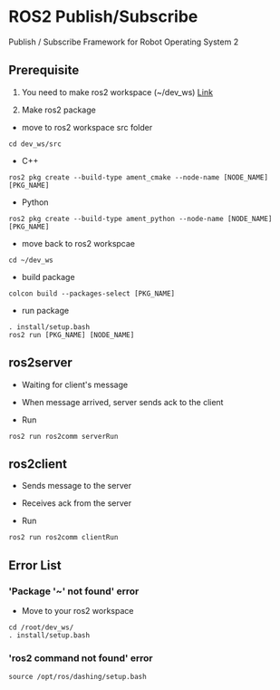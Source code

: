 # ROS2 Publish/Subscribe

Publish / Subscribe Framework for Robot Operating System 2

## Prerequisite
1. You need to make ros2 workspace (~/dev_ws)
[Link](https://index.ros.org/doc/ros2/Tutorials/Workspace/Creating-A-Workspace/)

2. Make ros2 package
- move to ros2 workspace src folder
```
cd dev_ws/src
```

- C++
```
ros2 pkg create --build-type ament_cmake --node-name [NODE_NAME] [PKG_NAME]
```
- Python   
```
ros2 pkg create --build-type ament_python --node-name [NODE_NAME] [PKG_NAME]
```

- move back to ros2 workspcae
```
cd ~/dev_ws
```

- build package
```
colcon build --packages-select [PKG_NAME]
```

- run package
```
. install/setup.bash
ros2 run [PKG_NAME] [NODE_NAME]
```

## ros2server
- Waiting for client's message
- When message arrived, server sends ack to the client

- Run 

```
ros2 run ros2comm serverRun
```

## ros2client
- Sends message to the server
- Receives ack from the server

- Run

```
ros2 run ros2comm clientRun
```

## Error List

### 'Package '~' not found' error
- Move to your ros2 workspace

```
cd /root/dev_ws/
. install/setup.bash
```

### 'ros2 command not found' error

```
source /opt/ros/dashing/setup.bash
```
